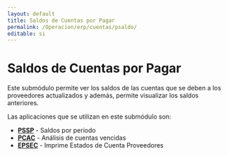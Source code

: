 ```yaml
---
layout: default
title: Saldos de Cuentas por Pagar
permalink: /Operacion/erp/cuentas/psaldo/
editable: si
---
```


# Saldos de Cuentas por Pagar  

Este submódulo permite ver los saldos de las cuentas que se deben a los proveedores actualizados y además, permite visualizar los saldos anteriores.  

Las aplicaciones que se utilizan en este submódulo son:  

* [**PSSP**](http://docs.oasiscom.com/Operacion/erp/cuentas/psaldo/pssp)  - Saldos por periodo  
* [**PCAC**](http://docs.oasiscom.com/Operacion/erp/cuentas/psaldo/pcac)  - Análisis de cuentas vencidas  
* [**EPSEC**](http://docs.oasiscom.com/Operacion/erp/cuentas/psaldo/epsec) - Imprime Estados de Cuenta Proveedores  

